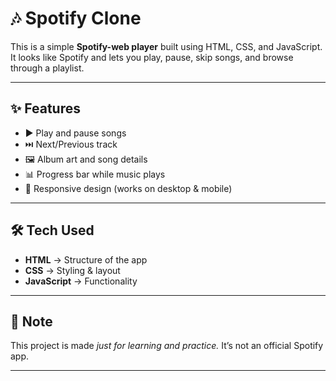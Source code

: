 # 🎶 Spotify Clone  

This is a simple **Spotify-web player** built using HTML, CSS, and JavaScript.  
It looks like Spotify and lets you play, pause, skip songs, and browse through a playlist.  

---

## ✨ Features  
- ▶️ Play and pause songs  
- ⏭️ Next/Previous track  
- 🖼️ Album art and song details  
- 📊 Progress bar while music plays  
- 📱 Responsive design (works on desktop & mobile)  

---

## 🛠 Tech Used  
- **HTML** → Structure of the app  
- **CSS** → Styling & layout  
- **JavaScript** → Functionality  

---

## 📌 Note

This project is made *just for learning and practice.* It’s not an official Spotify app.

---

